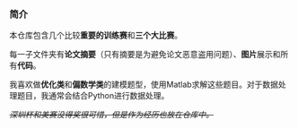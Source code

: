 ### 简介

本仓库包含几个比较**重要的训练赛**和**三个大比赛**。

每一子文件夹有**论文摘要**（只有摘要是为避免论文恶意盗用问题）、**图片**展示和所有**代码**。

我喜欢做**优化类**和**偏数学类**的建模题型，使用Matlab求解这些题目。对于数据处理题目，我通常会结合Python进行数据处理。

~~*深圳杯和美赛没得奖很可惜，但是作为经历也放在仓库中。*~~